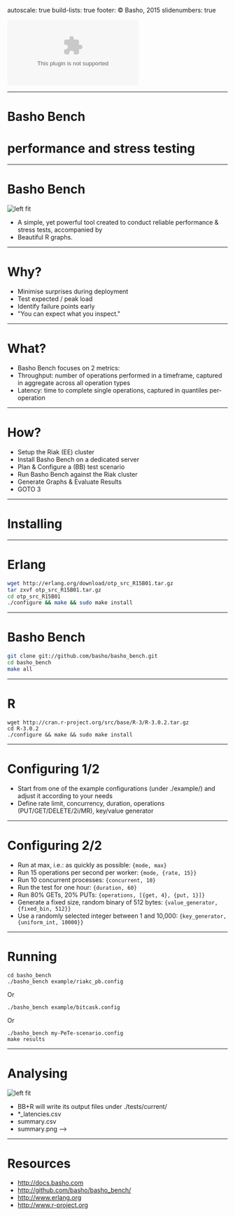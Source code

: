 autoscale: true
build-lists: true
footer: © Basho, 2015
slidenumbers: true

![fit](design-assets/Basho-Logos/eps/basho-logo-color-horiz.eps)

---

# Basho Bench

# performance and stress testing

---

# Basho Bench

![left fit](./design-assets/Bashomen/png/diagnose.png)

* A simple, yet powerful tool created to conduct reliable performance & stress tests, accompanied by
* Beautiful R graphs.



---

# Why?

* Minimise surprises during deployment
* Test expected / peak load
* Identify failure points early
* "You can expect what you inspect."

---

# What?

* Basho Bench focuses on 2 metrics:
* Throughput: number of operations performed in a timeframe, captured in aggregate across all operation types
* Latency: time to complete single operations, captured in quantiles per-operation

---

# How?

* Setup the Riak (EE) cluster
* Install Basho Bench on a dedicated server
* Plan & Configure a (BB) test scenario
* Run Basho Bench against the Riak cluster
* Generate Graphs & Evaluate Results
* GOTO 3

---

# Installing

---

# Erlang

```bash
wget http://erlang.org/download/otp_src_R15B01.tar.gz
tar zxvf otp_src_R15B01.tar.gz
cd otp_src_R15B01
./configure && make && sudo make install
```

---

# Basho Bench

```bash
git clone git://github.com/basho/basho_bench.git
cd basho_bench
make all
```

---

# R

```
wget http://cran.r-project.org/src/base/R-3/R-3.0.2.tar.gz
cd R-3.0.2
./configure && make && sudo make install
```

---

# Configuring 1/2

* Start from one of the example configurations (under ./example/) and adjust it according to your needs
* Define rate limit, concurrency, duration, operations (PUT/GET/DELETE/2i/MR), key/value generator

---

# Configuring 2/2

* Run at max, i.e.: as quickly as possible: `{mode, max}`
* Run 15 operations per second per worker: `{mode, {rate, 15}}`
* Run 10 concurrent processes: `{concurrent, 10}`
* Run the test for one hour: `{duration, 60}`
* Run 80% GETs, 20% PUTs: `{operations, [{get, 4}, {put, 1}]}`
* Generate a fixed size, random binary of 512 bytes:
`{value_generator, {fixed_bin, 512}}`
* Use a randomly selected integer between 1 and 10,000: 
`{key_generator, {uniform_int, 10000}}`

---

# Running

```
cd basho_bench
./basho_bench example/riakc_pb.config
```

Or

```
./basho_bench example/bitcask.config
```

Or

```
./basho_bench my-PeTe-scenario.config
make results
```

---

# Analysing

![left fit](./205-basho-bench//summary.png) 

* BB+R will write its output files under ./tests/current/
* *_latencies.csv
* summary.csv
* summary.png —>

---

# Resources

* http://docs.basho.com
* http://github.com/basho/basho_bench/
* http://www.erlang.org
* http://www.r-project.org

